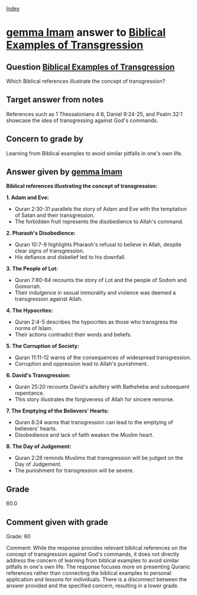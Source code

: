 
[Index](../../index.md)
# [gemma Imam](../../answering_models/gemma_Imam.md) answer to [Biblical Examples of Transgression](../../questions/Biblical_Examples_of_Transgression.md)

## Question [Biblical Examples of Transgression](../../questions/Biblical_Examples_of_Transgression.md)
Which Biblical references illustrate the concept of transgression?

## Target answer from notes
References such as 1 Thessalonians 4:6, Daniel 9:24-25, and Psalm 32:1 showcase the idea of transgressing against God's commands.

## Concern to grade by
Learning from Biblical examples to avoid similar pitfalls in one's own life.

## Answer given by [gemma Imam](../../answering_models/gemma_Imam.md)
**Biblical references illustrating the concept of transgression:**

**1. Adam and Eve:**
* Quran 2:30-31 parallels the story of Adam and Eve with the temptation of Satan and their transgression.
* The forbidden fruit represents the disobedience to Allah's command.

**2. Pharaoh's Disobedience:**
* Quran 10:7-9 highlights Pharaoh's refusal to believe in Allah, despite clear signs of transgression.
* His defiance and disbelief led to his downfall.

**3. The People of Lot:**
* Quran 7:80-84 recounts the story of Lot and the people of Sodom and Gomorrah.
* Their indulgence in sexual immorality and violence was deemed a transgression against Allah.

**4. The Hypocrites:**
* Quran 2:4-5 describes the hypocrites as those who transgress the norms of Islam.
* Their actions contradict their words and beliefs.

**5. The Corruption of Society:**
* Quran 11:11-12 warns of the consequences of widespread transgression.
* Corruption and oppression lead to Allah's punishment.

**6. David's Transgression:**
* Quran 25:20 recounts David's adultery with Bathsheba and subsequent repentance.
* This story illustrates the forgiveness of Allah for sincere remorse.

**7. The Emptying of the Believers' Hearts:**
* Quran 8:24 warns that transgression can lead to the emptying of believers' hearts.
* Disobedience and lack of faith weaken the Muslim heart.

**8. The Day of Judgement:**
* Quran 2:28 reminds Muslims that transgression will be judged on the Day of Judgement.
* The punishment for transgression will be severe.

## Grade
60.0

## Comment given with grade
Grade: 60

Comment: While the response provides relevant biblical references on the concept of transgression against God's commands, it does not directly address the concern of learning from biblical examples to avoid similar pitfalls in one's own life. The response focuses more on presenting Quranic references rather than connecting the biblical examples to personal application and lessons for individuals. There is a disconnect between the answer provided and the specified concern, resulting in a lower grade.

